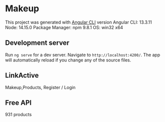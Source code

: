 # Makeup

This project was generated with [Angular CLI](https://github.com/angular/angular-cli) version Angular CLI: 13.3.11
Node: 14.15.0
Package Manager: npm 9.8.1
OS: win32 x64

## Development server

Run `ng serve` for a dev server. Navigate to `http://localhost:4200/`. The app will automatically reload if you change any of the source files.


## LinkActive
Makeup,Products, Register / Login
## Free API
931 products
